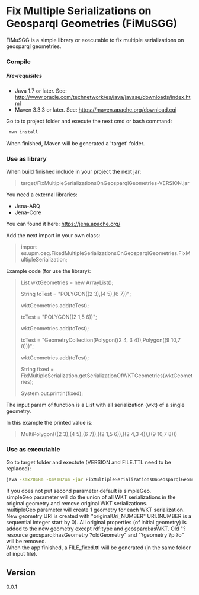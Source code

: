 # Fix Multiple Serializations on Geosparql Geometries (FiMuSGG)
FiMuSGG is a simple library or executable to fix multiple serializations on geosparql geometries.
### Compile
##### Pre-requisites
* Java 1.7 or later. See: http://www.oracle.com/technetwork/es/java/javase/downloads/index.html
* Maven 3.3.3 or later. See: https://maven.apache.org/download.cgi

Go to to project folder and execute the next cmd or bash command:
```sh
 mvn install
```
When finished, Maven will be generated a 'target' folder.
### Use as library
When build finished include in your project the next jar:
> target/FixMultipleSerializationsOnGeosparqlGeometries-VERSION.jar

You need a external libraries:
* Jena-ARQ
* Jena-Core 

You can found it here: https://jena.apache.org/

Add the next import in your own class:
> import es.upm.oeg.FixedMultipleSerializationsOnGeosparqlGeometries.FixMultipleSerialization;

Example code (for use the library):
> List<String> wktGeometries = new ArrayList<String>();
>
> String toTest = "POLYGON((2 3),(4 5),(6 7))";
>
> wktGeometries.add(toTest);
>
> toTest = "POLYGON((2 1,5 6))";
>
> wktGeometries.add(toTest);
>
> toTest = "GeometryCollection(Polygon((2 4,   3 4)),Polygon((9 10,7 8)))";
>
> wktGeometries.add(toTest);
>
> String fixed = FixMultipleSerialization.getSerializationOfWKTGeometries(wktGeometries);
>
> System.out.println(fixed);

The input param of function is a List<String> with all serialization (wkt) of a single geometry.

In this example the printed value is: 
> MultiPolygon(((2 3),(4 5),(6 7)),((2 1,5 6)),((2 4,3 4)),((9 10,7 8)))

### Use as executable
Go to target folder and exectute (VERSION and FILE.TTL need to be replaced):
```sh
java -Xmx2048m -Xms1024m -jar FixMultipleSerializationsOnGeosparqlGeometries-VERSION-jar-with-dependencies.jar FILE.TTL [-simpleGeo | -multipleGeo]
```
If you does not put second parameter default is simpleGeo.    
simpleGeo parameter will do the union of all WKT serializations in the original geometry and remove original WKT serializations.  
multipleGeo parameter will create 1 geometry for each WKT serialization. New geometry URI is created with "originalUri_NUMBER" URI.(NUMBER is a sequential integer start by 0). All original properties (of initial geometry) is added to the new geometry except rdf:type and geosparql:asWKT. Old "?resource geosparql:hasGeometry ?oldGeometry" and "?geometry ?p ?o" will be removed.  
When the app finished, a FILE_fixed.ttl will be generated (in the same folder of input file).


## Version
0.0.1
